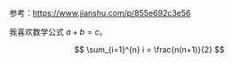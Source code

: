 参考：https://www.jianshu.com/p/855e692c3e56

我喜欢数学公式 $a + b = c$。

$$
\sum_{i=1}^{n} i = \frac{n(n+1)}{2}
$$